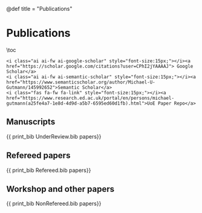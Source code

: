 @def title = "Publications"

# Publications

\toc 

~~~
<i class="ai ai-fw ai-google-scholar" style="font-size:15px;"></i><a href="https://scholar.google.com/citations?user=CPhI2jYAAAAJ"> Google Scholar</a>
<i class="ai ai-fw ai-semantic-scholar" style="font-size:15px;"></i><a href="https://www.semanticscholar.org/author/Michael-U-Gutmann/145992652">Semantic Scholar</a>
<i class="fas fa-fw fa-link" style="font-size:15px;"></i><a href="https://www.research.ed.ac.uk/portal/en/persons/michael-gutmann(a25fe4a7-1e8d-4d9d-a5b7-6595ed60d1fb).html">UoE Paper Repo</a>
~~~

## Manuscripts

{{ print_bib UnderReview.bib papers}}

## Refereed papers

{{ print_bib Refereed.bib papers}}

## Workshop and other papers

{{ print_bib NonRefereed.bib papers}}
